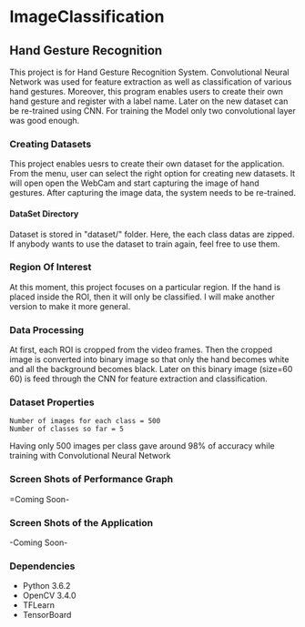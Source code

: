 # ImageClassification
## Hand Gesture Recognition
This project is for Hand Gesture Recognition System. Convolutional Neural Network was used for feature extraction as well as classification of various hand gestures. Moreover, this program enables users to create their own hand gesture and register with a label name. Later on the new dataset can be re-trained using CNN. For training the Model only two convolutional layer was good enough.

### Creating Datasets
This project enables uesrs to create their own dataset for the application. From the menu, user can select the right option for creating new datasets. It will open open the WebCam and start capturing the image of hand gestures. After capturing the image data, the system needs to be re-trained. 

#### DataSet Directory
Dataset is stored in "dataset/" folder. Here, the each class datas are zipped. If anybody wants to use the dataset to train again, feel free to use them.

### Region Of Interest
At this moment, this project focuses on a particular region. If the hand is placed inside the ROI, then it will only be classified. I will make another version to make it more general.

### Data Processing
At first, each ROI is cropped from the video frames. Then the cropped image is converted into binary image so that only the hand becomes white and all the background becomes black. Later on this binary image (size=60 60) is feed through the CNN for feature extraction and classification.

### Dataset Properties	
	Number of images for each class = 500
	Number of classes so far = 5
Having only 500 images per class gave around 98% of accuracy while training with Convolutional Neural Network

### Screen Shots of Performance Graph
=Coming Soon-

### Screen Shots of the Application
-Coming Soon-

### Dependencies
* Python 3.6.2
* OpenCV 3.4.0
* TFLearn
* TensorBoard

